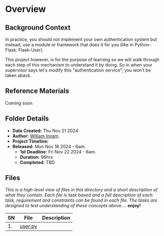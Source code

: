 # Overview #

## Background Context ##
In practice, you should not implement your own authentication system but instead, use a module or framework that does it for you (like in Python-Flask: Flask-User). 

This project however, is for the purpose of learning so we will walk through each step of this mechanism to understand it by doing. So in when your supervisor says let's modify this "authentication service", you won't be taken aback.

## Reference Materials ##
Coming soon


## Folder Details ###
- **Date Created:** Thu Nov 21 2024
- **Author:** [William Inyam](https.//github.com/thecypherzen).
- **Project Timeline:**
- **Released:** Mon Nov 18 2024 - 6am.
  - **1st Deadline:** Fri Nov 22 2024 - 6am.
  - **Duration:** 96hrs
  - **Completed:** TBD


## Files  ###
*This is a high-level view of files in this directory and a short description of what they contain. Each file is task based and a full description of each task, requirement and constraints can be found in each file. The tasks are designed to test understanding of these concepts above....* **enjoy!**

| **SN** | File                         | Description                                         |
|----|----------------------------------------------------|---------------------------------------|
| 1. | [user.py]()|  | | 
